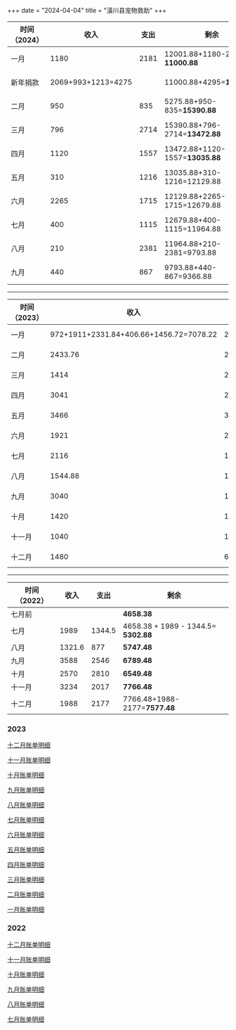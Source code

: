 +++
date = "2024-04-04" 
title = "潢川县宠物救助"
+++

| 时间（2024） | 收入               | 支出 | 剩余                             | 详情                                       |
| ------------ | ------------------ | ---- | -------------------------------- | ------------------------------------------ |
| 一月         | 1180               | 2181 | 12001.88+1180-2181= **11000.88** | [明细](@/protpets/record/2024-01.md)       |
| 新年捐款     | 2069+993+1213=4275 |      | 11000.88+4295=**15275.88**       | [明细](@/protpets/record/2024-new-year.md) |
| 二月         | 950                | 835  | 5275.88+950-835=**15390.88**     | [明细](@/protpets/record/2024-02.md)       |
| 三月         | 796                | 2714 | 15390.88+796-2714=**13472.88**   | [明细](@/protpets/record/2024-03.md)       |
| 四月         | 1120               | 1557 | 13472.88+1120-1557=**13035.88**  | [明细](@/protpets/record/2024-04.md)       |
| 五月         | 310                | 1216 | 13035.88+310-1216=12129.88       | [明细](@/protpets/record/2024-05.md)       |
| 六月         | 2265               | 1715 | 12129.88+2265-1715=12679.88      | [明细](@/protpets/record/2024-06.md)       |
| 七月         | 400                | 1115 | 12679.88+400-1115=11964.88       | [明细](@/protpets/record/2024-07.md)       |
| 八月         | 210                | 2381 | 11964.88+210-2381=9793.88        | [明细](@/protpets/record/2024-08.md)       |
| 九月         | 440                | 867  | 9793.88+440-867=9366.88          | [明细](@/protpets/record/2024-09.md)       |
------



| 时间（2023） | 收入                                    | 支出   | 剩余                                 |
| ------------ | --------------------------------------- | ------ | ------------------------------------ |
| 一月         | 972+1911+2331.84+406.66+1456.72=7078.22 | 2712   | 7577.48+7078.22-2712=**11943.37**    |
| 二月         | 2433.76                                 | 2864.5 | 11943.37+2433.76-2864.5=**11512.63** |
| 三月         | 1414                                    | 2188   | 11512-2188+1414=**10738**            |
| 四月         | 3041                                    | 2848   | 10738+3041-2849=**10931**            |
| 五月         | 3466                                    | 3877   | 10931+3466-3877=**10520**            |
| 六月         | 1921                                    | 2530   | 10520+1921-2530=**9911**             |
| 七月         | 2116                                    | 1818   | 9911+2116-1818=**10209**             |
| 八月         | 1544.88                                 | 1815   | 10209+1544.88-1815=**9938.88**       |
| 九月         | 3040                                    | 1282   | 9938.88+3040-1282=**11696.88**       |
| 十月         | 1420                                    | 1245   | 11696.88+1420-1245=**11871.88**      |
| 十一月       | 1040                                    | 1679   | 11871.88+1040-1679=**11232.88**      |
| 十二月       | 1480                                    | 671    | 11232.88+1480-671=**12001.88**       |

------



| 时间（2022） | 收入   | 支出   | 剩余                                 |
| ------------ | ------ | ------ | ------------------------------------ |
| 七月前       |        |        | **4658.38**                          |
| 七月         | 1989   | 1344.5 | 4658.38 + 1989 - 1344.5= **5302.88** |
| 八月         | 1321.6 | 877    | **5747.48**                          |
| 九月         | 3588   | 2546   | **6789.48**                          |
| 十月         | 2570   | 2810   | **6549.48**                          |
| 十一月       | 3234   | 2017   | **7766.48**                          |
| 十二月       | 1988   | 2177   | 7766.48+1988-2177=**7577.48**        |

### 2023

[十二月账单明细](https://www.notion.so/24a2edf17db949459e150936b54e10cf?pvs=21)

[十一月账单明细](https://www.notion.so/1277313c0d364ca3adbe0852e9000784?pvs=21)

[十月账单明细](https://www.notion.so/51e774c1fe484b799d6aeb9e5a4fecaa?pvs=21)

[九月账单明细](https://www.notion.so/b00bb64ff7e84f60af6e961b184119be?pvs=21)

[八月账单明细](https://www.notion.so/0436acee9c8c4c38ba5754295f9fef44?pvs=21)

[七月账单明细](https://www.notion.so/1b735f81d24f4d8dbe8797e050300a94?pvs=21)

[六月账单明细](https://www.notion.so/f3e64649833549138236e36dbc80724a?pvs=21)

[五月账单明细](https://www.notion.so/8f165154bff64206a73b4821ad76df9d?pvs=21)

[四月账单明细](https://www.notion.so/704e429361504bddafd117b40412e6a1?pvs=21)

[三月账单明细](https://www.notion.so/aaad59597b46484192b5dc99958c5cce?pvs=21)

[二月账单明细](https://www.notion.so/105338282132453386e8bb223a3feb1c?pvs=21)

[一月账单明细](https://www.notion.so/2011abcc6efd445fbb8b422c739fca0e?pvs=21)

### 2022

[十二月账单明细](https://www.notion.so/b22410bfd52e4ac0af7b91ee966fde6b?pvs=21)

[十一月账单明细](https://www.notion.so/50be3aa1bf9e4f52ad1467c9c8a3fad5?pvs=21)

[十月账单明细](https://www.notion.so/a58386022152479c9a578a790b583d98?pvs=21)

[九月账单明细](https://www.notion.so/519fce206f674a998908e86d6b201d44?pvs=21)

[八月账单明细](https://www.notion.so/18e57fd92c9b4b6ba8005218dbe704f7?pvs=21)

[七月账单明细](https://www.notion.so/1869a33667f243048333da4b2b7cc268?pvs=21)
